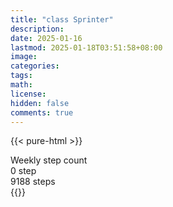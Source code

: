 ```yaml
---
title: "class Sprinter"
description: 
date: 2025-01-16
lastmod: 2025-01-18T03:51:58+08:00
image: 
categories: 
tags: 
math: 
license: 
hidden: false
comments: true
---
```

{{< pure-html >}}
<div class="chart-wrap vertical">
  <div class="title">Weekly step count</div>
  <div class="grid">
    <div class="bottom"> 0 step </div>
    <div class="bar" style="--bar-value:73%;" data-name="6701" title="01-11"></div>
    <div class="bar" style="--bar-value:100%;" data-name="9188" title="01-12"></div>
    <div class="bar" style="--bar-value:66%;" data-name="6056" title="01-13"></div>
    <div class="bar" style="--bar-value:63%;" data-name="5820" title="01-14"></div>
    <div class="bar" style="--bar-value:1%;" data-name="69" title="01-15"></div>
    <div class="bar" style="--bar-value:38%;" data-name="3489" title="01-16"></div>
    <div class="bar" style="--bar-value:72%;" data-name="6645" title="01-17"></div>
<div class="top"> 9188 steps </div>
  </div>
</div>
{{</ pure-html >}}